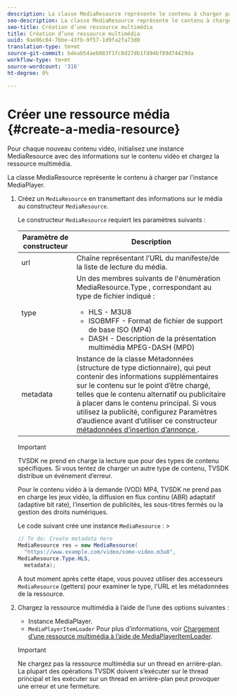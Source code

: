 ```yaml
---
description: La classe MediaResource représente le contenu à charger par l'instance MediaPlayer.
seo-description: La classe MediaResource représente le contenu à charger par l'instance MediaPlayer.
seo-title: Création d’une ressource multimédia
title: Création d’une ressource multimédia
uuid: 9ae86c04-7bbe-43fb-9f57-1d9fa2fa73d0
translation-type: tm+mt
source-git-commit: bdeab54aeb083f1fc8d27db1fd94bf89d74429da
workflow-type: tm+mt
source-wordcount: '316'
ht-degree: 0%

---
```



# Créer une ressource média {#create-a-media-resource}

Pour chaque nouveau contenu vidéo, initialisez une instance MediaResource avec des informations sur le contenu vidéo et chargez la ressource multimédia.

La classe MediaResource représente le contenu à charger par l&#39;instance MediaPlayer.

1. Créez un `MediaResource` en transmettant des informations sur le média au constructeur `MediaResource`.

   Le constructeur `MediaResource` requiert les paramètres suivants :

   <table id="table_22886D6770FB45E99D35D0B90E6CC302"> 
   <thead> 
   <tr> 
      <th colname="col1" class="entry"> Paramètre de constructeur </th> 
      <th colname="col2" class="entry"> Description </th> 
   </tr> 
   </thead>
   <tbody> 
   <tr> 
      <td colname="col1"> <span class="codeph"> url  </span> </td> 
      <td colname="col2"> Chaîne représentant l’URL du manifeste/de la liste de lecture du média. </td> 
   </tr> 
   <tr> 
      <td colname="col1"> <span class="codeph"> type  </span> </td> 
      <td colname="col2"> Un des membres suivants de l'énumération <span class="codeph"> MediaResource.Type </span>, correspondant au type de fichier indiqué : 
      <ul id="ul_C286ED3C31364B858A1C9AF3356E9282"> 
      <li id="li_25B24EF76D8849DE8764539F25E435FA"> <span class="codeph"> HLS  </span> - M3U8 </li> 
      <li id="li_1344A41B434D49229E392F1AAF9ECA81"> <span class="codeph"> ISOBMFF  </span> - Format de fichier de support de base ISO (MP4) </li> 
      <li id="li_92392073B7334916B06B16570C51AC91"> <span class="codeph"> DASH  </span> - Description de la présentation multimédia MPEG-DASH (MPD) </li> 
      </ul> </td> 
   </tr> 
   <tr> 
      <td colname="col1"> <span class="codeph"> metadata  </span> </td> 
      <td colname="col2"> Instance de la classe <span class="codeph"> Métadonnées </span> (structure de type dictionnaire), qui peut contenir des informations supplémentaires sur le contenu sur le point d’être chargé, telles que le contenu alternatif ou publicitaire à placer dans le contenu principal. Si vous utilisez la publicité, configurez <span class="codeph"> Paramètres d’audience </span> avant d’utiliser ce constructeur <a href="/help/programming/tvsdk-3x-android-prog/android-3x-advertising/ad-insertion/ad-insertion-metadata/android-3x-ad-insertion-metadata.md"> métadonnées d’insertion d’annonce </a>. </td> 
   </tr> 
   </tbody> 
   </table>

   >[!IMPORTANT]
   >
   >TVSDK ne prend en charge la lecture que pour des types de contenu spécifiques. Si vous tentez de charger un autre type de contenu, TVSDK distribue un événement d’erreur.
   >
   >Pour le contenu vidéo à la demande (VOD) MP4, TVSDK ne prend pas en charge les jeux vidéo, la diffusion en flux continu (ABR) adaptatif (adaptive bit rate), l’insertion de publicités, les sous-titres fermés ou la gestion des droits numériques.

   Le code suivant crée une instance `MediaResource` :        >

   ```java
   // To do: Create metadata here 
   MediaResource res = new MediaResource( 
     "https://www.example.com/video/some-video.m3u8",  
   MediaResource.Type.HLS, 
     metadata); 
   ```

   A tout moment après cette étape, vous pouvez utiliser des accesseurs `MediaResource` (getters) pour examiner le type, l&#39;URL et les métadonnées de la ressource.

1. Chargez la ressource multimédia à l’aide de l’une des options suivantes :

   * Instance MediaPlayer.
   * `MediaPlayerItemLoader` Pour plus d’informations, voir  [Chargement d’une ressource multimédia à l’aide de MediaPlayerItemLoader](../../../tvsdk-3x-android-prog/android-3x-content-playback-options-android2/mediaplayer-initialize-for-video/android-3x-media-resource-mediaplayeritemloader.md).

   >[!IMPORTANT]
   >
   >Ne chargez pas la ressource multimédia sur un thread en arrière-plan. La plupart des opérations TVSDK doivent s’exécuter sur le thread principal et les exécuter sur un thread en arrière-plan peut provoquer une erreur et une fermeture.
